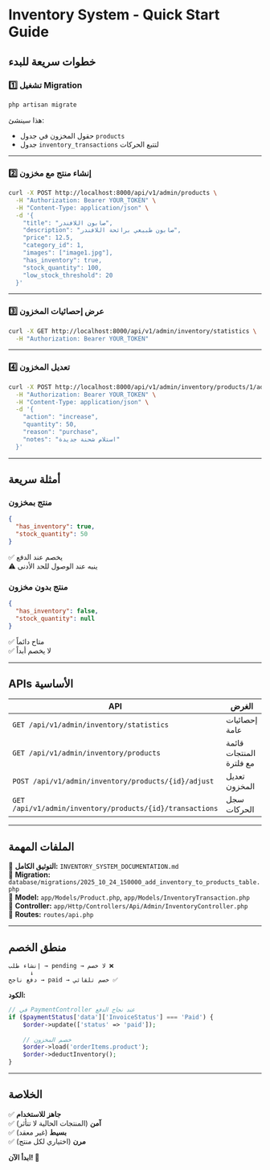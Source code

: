 # Inventory System - Quick Start Guide

## خطوات سريعة للبدء

### 1️⃣ تشغيل Migration
```bash
php artisan migrate
```

هذا سينشئ:
- حقول المخزون في جدول `products`
- جدول `inventory_transactions` لتتبع الحركات

---

### 2️⃣ إنشاء منتج مع مخزون

```bash
curl -X POST http://localhost:8000/api/v1/admin/products \
  -H "Authorization: Bearer YOUR_TOKEN" \
  -H "Content-Type: application/json" \
  -d '{
    "title": "صابون اللافندر",
    "description": "صابون طبيعي برائحة اللافندر",
    "price": 12.5,
    "category_id": 1,
    "images": ["image1.jpg"],
    "has_inventory": true,
    "stock_quantity": 100,
    "low_stock_threshold": 20
  }'
```

---

### 3️⃣ عرض إحصائيات المخزون

```bash
curl -X GET http://localhost:8000/api/v1/admin/inventory/statistics \
  -H "Authorization: Bearer YOUR_TOKEN"
```

---

### 4️⃣ تعديل المخزون

```bash
curl -X POST http://localhost:8000/api/v1/admin/inventory/products/1/adjust \
  -H "Authorization: Bearer YOUR_TOKEN" \
  -H "Content-Type: application/json" \
  -d '{
    "action": "increase",
    "quantity": 50,
    "reason": "purchase",
    "notes": "استلام شحنة جديدة"
  }'
```

---

## أمثلة سريعة

### منتج بمخزون
```json
{
  "has_inventory": true,
  "stock_quantity": 50
}
```
✅ يخصم عند الدفع  
⚠️ ينبه عند الوصول للحد الأدنى

### منتج بدون مخزون
```json
{
  "has_inventory": false,
  "stock_quantity": null
}
```
✅ متاح دائماً  
✅ لا يخصم أبداً

---

## APIs الأساسية

| API | الغرض |
|-----|-------|
| `GET /api/v1/admin/inventory/statistics` | إحصائيات عامة |
| `GET /api/v1/admin/inventory/products` | قائمة المنتجات مع فلترة |
| `POST /api/v1/admin/inventory/products/{id}/adjust` | تعديل المخزون |
| `GET /api/v1/admin/inventory/products/{id}/transactions` | سجل الحركات |

---

## الملفات المهمة

📄 **التوثيق الكامل:** `INVENTORY_SYSTEM_DOCUMENTATION.md`  
📄 **Migration:** `database/migrations/2025_10_24_150000_add_inventory_to_products_table.php`  
📄 **Model:** `app/Models/Product.php`, `app/Models/InventoryTransaction.php`  
📄 **Controller:** `app/Http/Controllers/Api/Admin/InventoryController.php`  
📄 **Routes:** `routes/api.php`

---

## منطق الخصم

```
إنشاء طلب → pending → لا خصم ❌
      ↓
دفع ناجح → paid → خصم تلقائي ✅
```

**الكود:**
```php
// في PaymentController عند نجاح الدفع
if ($paymentStatus['data']['InvoiceStatus'] === 'Paid') {
    $order->update(['status' => 'paid']);
    
    // خصم المخزون
    $order->load('orderItems.product');
    $order->deductInventory();
}
```

---

## الخلاصة

✅ **جاهز للاستخدام**  
✅ **آمن** (المنتجات الحالية لا تتأثر)  
✅ **بسيط** (غير معقد)  
✅ **مرن** (اختياري لكل منتج)

**ابدأ الآن! 🚀**

